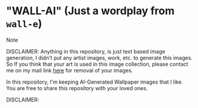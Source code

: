 # "WALL-AI" (Just a wordplay from `wall-e`)

> [!NOTE]
>
> DISCLAIMER:
> Anything in this repository, is just text based image generation, I didn't put any artist images, work, etc. to generate this images.
> So If you think that your art is used in this image collection, please contact me on my mail link [here](mailto:harshvy5094@proton.me) for removal of your images.

In this repository, I'm keeping AI-Generated Wallpaper images that I like.
You are free to share this repository with your loved ones.

DISCLAIMER:
